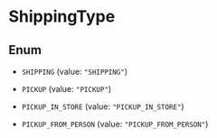 

# ShippingType

## Enum


* `SHIPPING` (value: `"SHIPPING"`)

* `PICKUP` (value: `"PICKUP"`)

* `PICKUP_IN_STORE` (value: `"PICKUP_IN_STORE"`)

* `PICKUP_FROM_PERSON` (value: `"PICKUP_FROM_PERSON"`)



